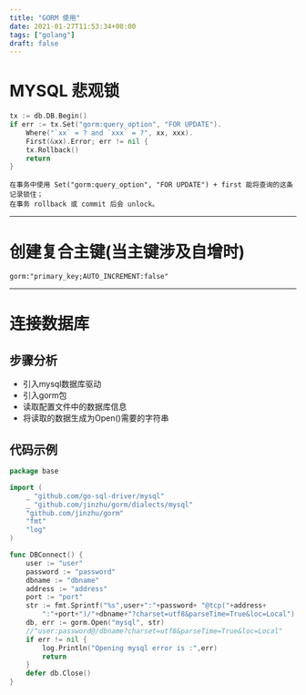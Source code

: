 ```yaml
---
title: "GORM 使用"
date: 2021-01-27T11:53:34+08:00
tags: ["golang"]
draft: false
---
```


# MYSQL 悲观锁

~~~go
tx := db.DB.Begin()
if err := tx.Set("gorm:query_option", "FOR UPDATE").
	Where("`xx` = ? and `xxx` = ?", xx, xxx).
	First(&xx).Error; err != nil {
	tx.Rollback()
	return
}
~~~

    在事务中使用 Set("gorm:query_option", "FOR UPDATE") + first 能将查询的这条记录锁住；
    在事务 rollback 或 commit 后会 unlock。

---

# 创建复合主键(当主键涉及自增时)


~~~
gorm:"primary_key;AUTO_INCREMENT:false"
~~~

---


# 连接数据库
## 步骤分析
- 引入mysql数据库驱动
- 引入gorm包
- 读取配置文件中的数据库信息
- 将读取的数据生成为Open()需要的字符串



## 代码示例
~~~~go
package base

import (
	_ "github.com/go-sql-driver/mysql"
	_ "github.com/jinzhu/gorm/dialects/mysql"
	"github.com/jinzhu/gorm"
	"fmt"
	"log"
)

func DBConnect() {
	user := "user"
	password := "password"
	dbname := "dbname"
	address := "address"
	port := "port"
	str := fmt.Sprintf("%s",user+":"+password+ "@tcp("+address+
		":"+port+")/"+dbname+"?charset=utf8&parseTime=True&loc=Local")
	db, err := gorm.Open("mysql", str)
	//"user:password@/dbname?charset=utf8&parseTime=True&loc=Local"
	if err != nil {
		log.Println("Opening mysql error is :",err)
		return
	}
	defer db.Close()
}
~~~~